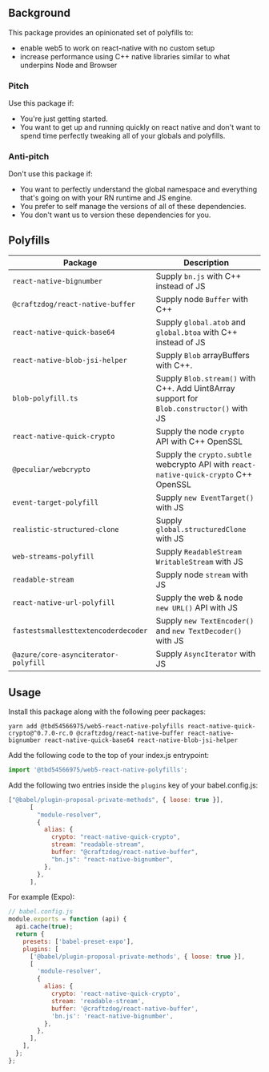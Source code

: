 ## Background

This package provides an opinionated set of polyfills to:

- enable web5 to work on react-native with no custom setup
- increase performance using C++ native libraries similar to what underpins Node and Browser

### Pitch

Use this package if:

- You're just getting started.
- You want to get up and running quickly on react native and don't want to spend time perfectly tweaking all of your globals and polyfills.

### Anti-pitch

Don't use this package if:

- You want to perfectly understand the global namespace and everything that's going on with your RN runtime and JS engine.
- You prefer to self manage the versions of all of these dependencies.
- You don't want us to version these dependencies for you.

## Polyfills

| Package                               | Description                                                                              |
| ------------------------------------- | ---------------------------------------------------------------------------------------- |
| `react-native-bignumber`              | Supply `bn.js` with C++ instead of JS                                                    |
| `@craftzdog/react-native-buffer`      | Supply node `Buffer` with C++                                                            |
| `react-native-quick-base64`           | Supply `global.atob` and `global.btoa` with C++ instead of JS                            |
| `react-native-blob-jsi-helper`        | Supply `Blob` arrayBuffers with C++.                                                     |
| `blob-polyfill.ts`                    | Supply `Blob.stream()` with C++. Add Uint8Array support for `Blob.constructor()` with JS |
| `react-native-quick-crypto`           | Supply the node `crypto` API with C++ OpenSSL                                            |
| `@peculiar/webcrypto`                 | Supply the `crypto.subtle` webcrypto API with `react-native-quick-crypto` C++ OpenSSL    |
| `event-target-polyfill`               | Supply `new EventTarget()` with JS                                                       |
| `realistic-structured-clone`          | Supply `global.structuredClone` with JS                                                  |
| `web-streams-polyfill`                | Supply `ReadableStream` `WritableStream` with JS                                         |
| `readable-stream`                     | Supply node `stream` with JS                                                             |
| `react-native-url-polyfill`           | Supply the web & node `new URL()` API with JS                                            |
| `fastestsmallesttextencoderdecoder`   | Supply `new TextEncoder()` and `new TextDecoder()` with JS                               |
| `@azure/core-asynciterator-polyfill ` | Supply `AsyncIterator` with JS                                                           |

## Usage

Install this package along with the following peer packages:

```
yarn add @tbd54566975/web5-react-native-polyfills react-native-quick-crypto@^0.7.0-rc.0 @craftzdog/react-native-buffer react-native-bignumber react-native-quick-base64 react-native-blob-jsi-helper
```

Add the following code to the top of your index.js entrypoint:

```js
import '@tbd54566975/web5-react-native-polyfills';
```

Add the following two entries inside the `plugins` key of your babel.config.js:

```js
["@babel/plugin-proposal-private-methods", { loose: true }],
      [
        "module-resolver",
        {
          alias: {
            crypto: "react-native-quick-crypto",
            stream: "readable-stream",
            buffer: "@craftzdog/react-native-buffer",
            "bn.js": "react-native-bignumber",
          },
        },
      ],
```

For example (Expo):

```js
// babel.config.js
module.exports = function (api) {
  api.cache(true);
  return {
    presets: ['babel-preset-expo'],
    plugins: [
      ['@babel/plugin-proposal-private-methods', { loose: true }],
      [
        'module-resolver',
        {
          alias: {
            crypto: 'react-native-quick-crypto',
            stream: 'readable-stream',
            buffer: '@craftzdog/react-native-buffer',
            'bn.js': 'react-native-bignumber',
          },
        },
      ],
    ],
  };
};
```

